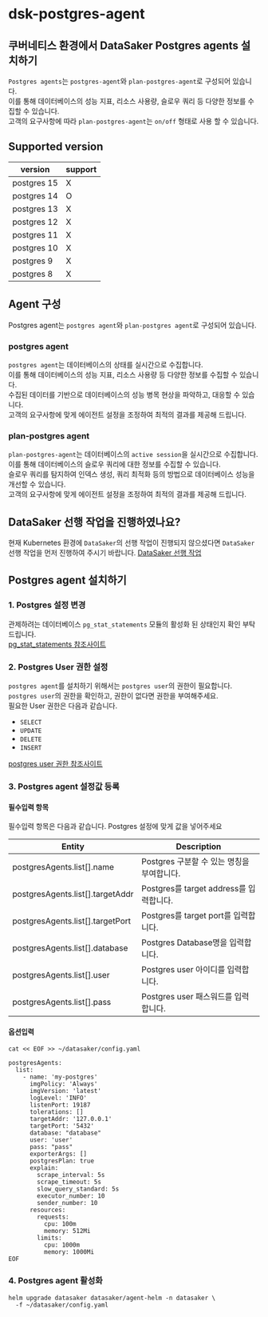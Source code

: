 # dsk-postgres-agent

## 쿠버네티스 환경에서 DataSaker Postgres agents 설치하기

`Postgres agents`는 `postgres-agent`와 `plan-postgres-agent`로 구성되어 있습니다.\
이를 통해 데이터베이스의 성능 지표, 리소스 사용량, 슬로우 쿼리 등 다양한 정보를 수집할 수 있습니다.\
고객의 요구사항에 따라 `plan-postgres-agent`는 `on/off` 형태로 사용 할 수 있습니다.

## Supported version

| version     | support |
| ----------- | ------- |
| postgres 15 | X       |
| postgres 14 | O       |
| postgres 13 | X       |
| postgres 12 | X       |
| postgres 11 | X       |
| postgres 10 | X       |
| postgres 9  | X       |
| postgres 8  | X       |

## Agent 구성

Postgres agent는 `postgres agent`와 `plan-postgres agent`로 구성되어 있습니다.

### postgres agent

`postgres agent`는 데이터베이스의 상태를 실시간으로 수집합니다.\
이를 통해 데이터베이스의 성능 지표, 리소스 사용량 등 다양한 정보를 수집할 수 있습니다.\
수집된 데이터를 기반으로 데이터베이스의 성능 병목 현상을 파악하고, 대응할 수 있습니다.\
고객의 요구사항에 맞게 에이전트 설정을 조정하여 최적의 결과를 제공해 드립니다.

### plan-postgres agent

`plan-postgres-agent`는 데이터베이스의 `active session`을 실시간으로 수집합니다.\
이를 통해 데이터베이스의 슬로우 쿼리에 대한 정보를 수집할 수 있습니다.\
슬로우 쿼리를 탐지하여 인덱스 생성, 쿼리 최적화 등의 방법으로 데이터베이스 성능을 개선할 수 있습니다.\
고객의 요구사항에 맞게 에이전트 설정을 조정하여 최적의 결과를 제공해 드립니다.

## DataSaker 선행 작업을 진행하였나요?

현재 Kubernetes 환경에 `DataSaker`의 선행 작업이 진행되지 않으셨다면 `DataSaker` 선행 작업을 먼저 진행하여 주시기 바랍니다. [DataSaker 선행 작업](README.md)

## Postgres agent 설치하기

### 1. Postgres 설정 변경

관제하려는 데이터베이스 `pg_stat_statements` 모듈의 활성화 된 상태인지 확인 부탁드립니다.\
[pg\_stat\_statements 참조사이트](https://www.postgresql.org/docs/14/pgstatstatements.html)

### 2. Postgres User 권한 설정

`postgres agent`를 설치하기 위해서는 `postgres user`의 권한이 필요합니다.\
`postgres user`의 권한을 확인하고, 권한이 없다면 권한을 부여해주세요.\
필요한 User 권한은 다음과 같습니다.

* `SELECT`
* `UPDATE`
* `DELETE`
* `INSERT`

[postgres user 권한 참조사이트](https://www.postgresql.org/docs/14/sql-grant.html)

### 3. Postgres agent 설정값 등록

#### 필수입력 항목

필수입력 항목은 다음과 같습니다. Postgres 설정에 맞게 값을 넣어주세요

| Entity                            | Description                      |
| --------------------------------- | -------------------------------- |
| postgresAgents.list\[].name       | Postgres 구분할 수 있는 명칭을 부여합니다.     |
| postgresAgents.list\[].targetAddr | Postgres를 target address를 입력합니다. |
| postgresAgents.list\[].targetPort | Postgres를 target port를 입력합니다.    |
| postgresAgents.list\[].database   | Postgres Database명을 입력합니다.       |
| postgresAgents.list\[].user       | Postgres user 아이디를 입력합니다.        |
| postgresAgents.list\[].pass       | Postgres user 패스워드를 입력합니다.       |

#### 옵션입력

```shell
cat << EOF >> ~/datasaker/config.yaml

postgresAgents:
  list:
    - name: 'my-postgres'
      imgPolicy: 'Always'
      imgVersion: 'latest'
      logLevel: 'INFO'
      listenPort: 19187
      tolerations: []
      targetAddr: '127.0.0.1'
      targetPort: '5432'
      database: "database"
      user: 'user'
      pass: "pass"
      exporterArgs: []
      postgresPlan: true
      explain:
        scrape_interval: 5s
        scrape_timeout: 5s
        slow_query_standard: 5s
        executor_number: 10
        sender_number: 10
      resources:
        requests:
          cpu: 100m
          memory: 512Mi
        limits:
          cpu: 1000m
          memory: 1000Mi
EOF
```

### 4. Postgres agent 활성화

```shell
helm upgrade datasaker datasaker/agent-helm -n datasaker \
  -f ~/datasaker/config.yaml
```
